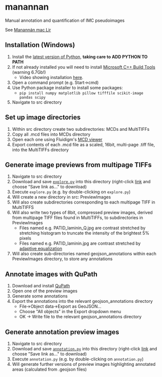 # manannan
Manual annotation and quantification of IMC pseudoimages

See [Manannán mac Lir](https://en.wikipedia.org/wiki/Manann%C3%A1n_mac_Lir)

## Installation (Windows)
1. Install the [latest version of Python](https://www.python.org/downloads/), **taking care to ADD PYTHON TO PATH**
1. If not already installed you will need to install [Microsoft C++ Build Tools](https://visualstudio.microsoft.com/visual-cpp-build-tools/) (warning 6.7Gb!)
    * Video showing installation [here](https://www.youtube.com/watch?v=rcI1_e38BWs).
1. Open a command prompt (e.g. Start->cmd)
1. Use Python package installer to install some packages:
    * ```pip install numpy matplotlib pillow tifffile scikit-image pandas scipy```
1. Navigate to src directory

## Set up image directories
1. Within src directory create two subdirectories: MCDs and MultiTIFFs
1. Copy all .mcd files into MCDs directory
1. Open each one using Fluidigm's [MCD viewer](https://www.fluidigm.com/FluidigmSite_Assets/PrdSrv_Software/Software-Packages/MCD_Viewer/MCDViewer_V1.0.560.6_InstallationPack.zip)
1. Export contents of each .mcd file as a scaled, 16bit, multi-page .tiff file, into the MultiTIFFs directory

## Generate image previews from multipage TIFFs
1. Navigate to src directory
1. Download and save [```explore.py```](https://raw.githubusercontent.com/CnrLwlss/manannan/main/src/explore.py) into this directory (right-click [link](https://raw.githubusercontent.com/CnrLwlss/manannan/main/src/explore.py) and choose "Save link as..." to download)
1. Execute ```explore.py``` (e.g. by double-clicking on ```explore.py```)
1. Will create a new directory in src: PreviewImages
1. Will also create subdirectories corresponding to each multipage TIFF in MultiTIFFS
1. Will also write two types of 8bit, compressed preview images, derived from multipage TIFF files found in MultiTIFFs, to subdirectories in PreviewImages
   * Files named e.g. PATID_laminin_Q.jpg are contrast stretched by stretching histogram to truncate the intensity of the brightest 5% pixels
   * Files named e.g. PATID_laminin.jpg are contrast stretched by [adaptive equalization](https://scikit-image.org/docs/dev/auto_examples/color_exposure/plot_equalize.html)
1. Will also create sub-directories named geojson_annotations within each PreviewImages directory, to store any annotations

## Annotate images  with QuPath
1. Download and install [QuPath](https://qupath.github.io/)
1. Open one of the preview images
1. Generate some annotations
1. Export the annotations into the relevant geojson_annotations directory
   * File->Object data->Export as GeoJSON...  
   * Choose "All objects" in the Export dropdown menu
   * OK -> Write file to the relevant geojson_annotations directory

## Generate annotation preview images
1. Navigate to src directory
1. Download and save [```annotation.py```](https://raw.githubusercontent.com/CnrLwlss/manannan/main/src/annotation.py) into this directory (right-click [link](https://raw.githubusercontent.com/CnrLwlss/manannan/main/src/annotation.py) and choose "Save link as..." to download)
1. Execute ```annotation.py``` (e.g. by double-clicking on ```annotation.py```)
1. Will generate further versions of preview images highlighting annotated areas (calculated from .geojson files)
